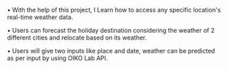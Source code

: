 •	With the help of this project, I Learn how to access any specific location's real-time weather data. 

•	Users can forecast the holiday destination considering the weather of 2 different cities and relocate based on its weather.

•	Users will give two inputs like place and date, weather can be predicted as per input by using OIKO Lab API.
